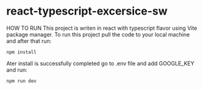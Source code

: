 # react-typescript-excersice-sw

HOW TO RUN 
This project is writen in react with typescript flavor using Vite package manager. To run this project pull the code to your local machine and after that run: 

```
npm install 
```

Ater install is successfully completed go to .env file and add GOOGLE_KEY and run:

```
npm run dev
```


